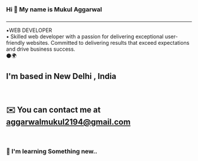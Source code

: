 ### Hi 👋 My name is Mukul Aggarwal 
###   
<hr>
▪️WEB DEVELOPER   
<br> 
▪️ Skilled web developer with a passion for delivering exceptional user-friendly websites. Committed to delivering results that exceed expectations and drive business success.
<br>      
⚫🌍<h2> I'm based in New Delhi , India</h2>   
<br>
<h2>✉️  You can contact me at <a href="aggarwalmukul2194@gmail.com">aggarwalmukul2194@gmail.com</a></h2>
<br>
<h3>🧠  I'm learning Something new..</h3>
<!--
 
**MukulAggarwal21/MukulAggarwal21* is a ✨ _specIal_ \✨ epository because its `README.md` (this file) appears on your GitHub profile.

Here are some ideas to get you sTarted
- 🔭 I’m currently working on ...
- 🌱 I’m currently learning ...
- 👯 I.m looking to collaborate on ...]
- 🤔 I’m looking for help with ... 
- 💬 Ask me about ...
- 📫 How to reach me: ...
- 😄 Pronouns: ...
- ⚡ Fun fact: ...
-->
